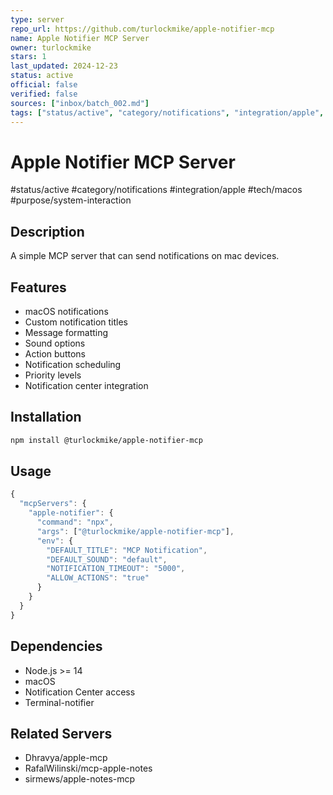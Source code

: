 ```yaml
---
type: server
repo_url: https://github.com/turlockmike/apple-notifier-mcp
name: Apple Notifier MCP Server
owner: turlockmike
stars: 1
last_updated: 2024-12-23
status: active
official: false
verified: false
sources: ["inbox/batch_002.md"]
tags: ["status/active", "category/notifications", "integration/apple", "tech/macos", "purpose/system-interaction"]
---
```


# Apple Notifier MCP Server

#status/active #category/notifications #integration/apple #tech/macos #purpose/system-interaction

## Description

A simple MCP server that can send notifications on mac devices.

## Features

- macOS notifications
- Custom notification titles
- Message formatting
- Sound options
- Action buttons
- Notification scheduling
- Priority levels
- Notification center integration

## Installation

```bash
npm install @turlockmike/apple-notifier-mcp
```

## Usage

```javascript
{
  "mcpServers": {
    "apple-notifier": {
      "command": "npx",
      "args": ["@turlockmike/apple-notifier-mcp"],
      "env": {
        "DEFAULT_TITLE": "MCP Notification",
        "DEFAULT_SOUND": "default",
        "NOTIFICATION_TIMEOUT": "5000",
        "ALLOW_ACTIONS": "true"
      }
    }
  }
}
```

## Dependencies

- Node.js >= 14
- macOS
- Notification Center access
- Terminal-notifier

## Related Servers

- Dhravya/apple-mcp
- RafalWilinski/mcp-apple-notes
- sirmews/apple-notes-mcp